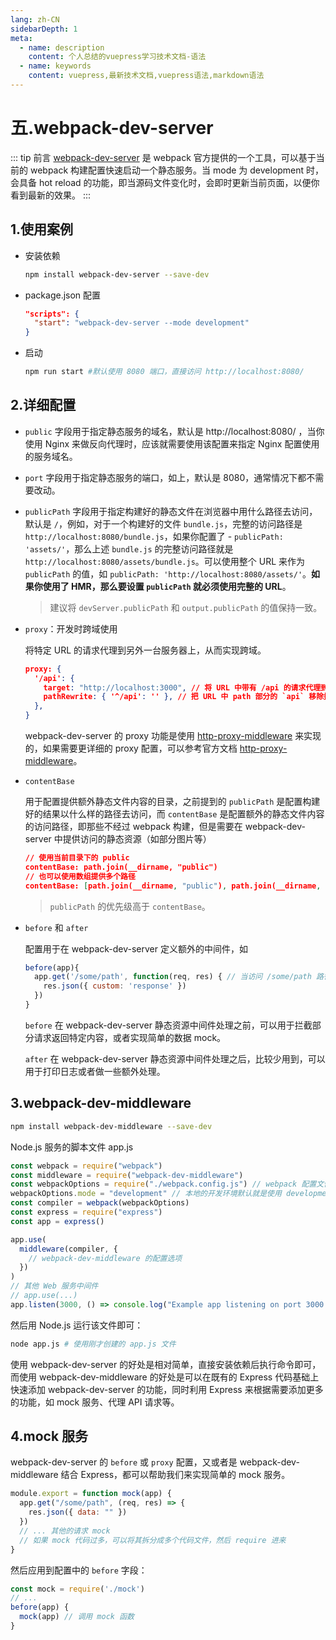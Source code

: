 ```yaml
---
lang: zh-CN
sidebarDepth: 1
meta:
  - name: description
    content: 个人总结的vuepress学习技术文档-语法
  - name: keywords
    content: vuepress,最新技术文档,vuepress语法,markdown语法
---
```


# 五.webpack-dev-server

::: tip 前言
[webpack-dev-server](https://doc.webpack-china.org/configuration/dev-server/) 是 webpack 官方提供的一个工具，可以基于当前的 webpack 构建配置快速启动一个静态服务。当 mode 为 development 时，会具备 hot reload 的功能，即当源码文件变化时，会即时更新当前页面，以便你看到最新的效果。
:::

## 1.使用案例

- 安装依赖

  ```bash
  npm install webpack-dev-server --save-dev
  ```

- package.json 配置

  ```json
  "scripts": {
    "start": "webpack-dev-server --mode development"
  }
  ```

- 启动

  ```bash
  npm run start #默认使用 8080 端口，直接访问 http://localhost:8080/
  ```

## 2.详细配置

- `public` 字段用于指定静态服务的域名，默认是 http://localhost:8080/ ，当你使用 Nginx 来做反向代理时，应该就需要使用该配置来指定 Nginx 配置使用的服务域名。

- `port` 字段用于指定静态服务的端口，如上，默认是 8080，通常情况下都不需要改动。

- `publicPath` 字段用于指定构建好的静态文件在浏览器中用什么路径去访问，默认是 `/`，例如，对于一个构建好的文件 `bundle.js`，完整的访问路径是 `http://localhost:8080/bundle.js`，如果你配置了 - `publicPath: 'assets/'`，那么上述 `bundle.js` 的完整访问路径就是 `http://localhost:8080/assets/bundle.js`。可以使用整个 URL 来作为 `publicPath` 的值，如 `publicPath: 'http://localhost:8080/assets/'`。**如果你使用了 HMR，那么要设置 `publicPath` 就必须使用完整的 URL**。

  > 建议将 `devServer.publicPath` 和 `output.publicPath` 的值保持一致。

- `proxy`：开发时跨域使用

  将特定 URL 的请求代理到另外一台服务器上，从而实现跨域。

  ```json
  proxy: {
    '/api': {
      target: "http://localhost:3000", // 将 URL 中带有 /api 的请求代理到本地的 3000 端口的服务上
      pathRewrite: { '^/api': '' }, // 把 URL 中 path 部分的 `api` 移除掉
    },
  }
  ```

  webpack-dev-server 的 proxy 功能是使用 [http-proxy-middleware](https://github.com/chimurai/http-proxy-middleware) 来实现的，如果需要更详细的 proxy 配置，可以参考官方文档 [http-proxy-middleware](https://github.com/chimurai/http-proxy-middleware#example)。

- `contentBase`

  用于配置提供额外静态文件内容的目录，之前提到的 `publicPath` 是配置构建好的结果以什么样的路径去访问，而 `contentBase` 是配置额外的静态文件内容的访问路径，即那些不经过 webpack 构建，但是需要在 webpack-dev-server 中提供访问的静态资源（如部分图片等）

  ```json
  // 使用当前目录下的 public
  contentBase: path.join(__dirname, "public")
  // 也可以使用数组提供多个路径
  contentBase: [path.join(__dirname, "public"), path.join(__dirname, "assets")]
  ```

  > `publicPath` 的优先级高于 `contentBase`。

- `before` 和 `after`

  配置用于在 webpack-dev-server 定义额外的中间件，如

  ```js
  before(app){
    app.get('/some/path', function(req, res) { // 当访问 /some/path 路径时，返回自定义的 json 数据
      res.json({ custom: 'response' })
    })
  }
  ```

  `before` 在 webpack-dev-server 静态资源中间件处理之前，可以用于拦截部分请求返回特定内容，或者实现简单的数据 mock。

  `after` 在 webpack-dev-server 静态资源中间件处理之后，比较少用到，可以用于打印日志或者做一些额外处理。

## 3.webpack-dev-middleware

```bash
npm install webpack-dev-middleware --save-dev
```

Node.js 服务的脚本文件 app.js

```js
const webpack = require("webpack")
const middleware = require("webpack-dev-middleware")
const webpackOptions = require("./webpack.config.js") // webpack 配置文件的路径
webpackOptions.mode = "development" // 本地的开发环境默认就是使用 development mode
const compiler = webpack(webpackOptions)
const express = require("express")
const app = express()

app.use(
  middleware(compiler, {
    // webpack-dev-middleware 的配置选项
  })
)
// 其他 Web 服务中间件
// app.use(...)
app.listen(3000, () => console.log("Example app listening on port 3000!"))
```

然后用 Node.js 运行该文件即可：

```bash
node app.js # 使用刚才创建的 app.js 文件
```

使用 webpack-dev-server 的好处是相对简单，直接安装依赖后执行命令即可，而使用 webpack-dev-middleware 的好处是可以在既有的 Express 代码基础上快速添加 webpack-dev-server 的功能，同时利用 Express 来根据需要添加更多的功能，如 mock 服务、代理 API 请求等。

## 4.mock 服务

webpack-dev-server 的 `before` 或 `proxy` 配置，又或者是 webpack-dev-middleware 结合 Express，都可以帮助我们来实现简单的 mock 服务。

```js
module.export = function mock(app) {
  app.get("/some/path", (req, res) => {
    res.json({ data: "" })
  })
  // ... 其他的请求 mock
  // 如果 mock 代码过多，可以将其拆分成多个代码文件，然后 require 进来
}
```

然后应用到配置中的 `before` 字段：

```js
const mock = require('./mock')
// ...
before(app) {
  mock(app) // 调用 mock 函数
}
```